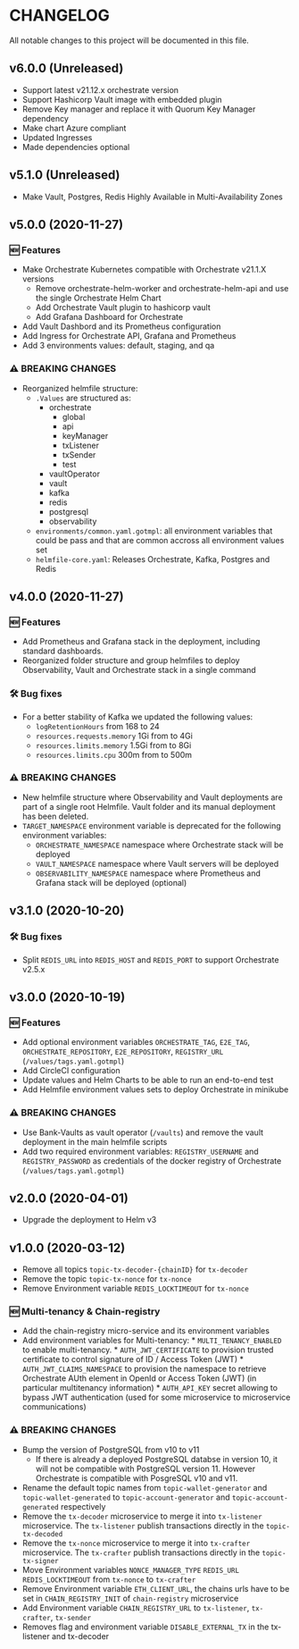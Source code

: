 # CHANGELOG

All notable changes to this project will be documented in this file.

## v6.0.0 (Unreleased)

 * Support latest v21.12.x orchestrate version
 * Support Hashicorp Vault image with embedded plugin
 * Remove Key manager and replace it with Quorum Key Manager dependency
 * Make chart Azure compliant
 * Updated Ingresses
 * Made dependencies optional


## v5.1.0 (Unreleased)

 * Make Vault, Postgres, Redis Highly Available in Multi-Availability Zones

## v5.0.0 (2020-11-27)
### 🆕 Features
 * Make Orchestrate Kubernetes compatible with Orchestrate v21.1.X versions
   * Remove orchestrate-helm-worker and orchestrate-helm-api and use the single Orchestrate Helm Chart
   * Add Orchestrate Vault plugin to hashicorp vault
   * Add Grafana Dashboard for Orchestrate
 * Add Vault Dashbord and its Prometheus configuration
 * Add Ingress for Orchestrate API, Grafana and Prometheus
 * Add 3 environments values: default, staging, and qa

### ⚠ BREAKING CHANGES
 * Reorganized helmfile structure:
   * `.Values` are structured as:
     * orchestrate
       * global
       * api
       * keyManager
       * txListener
       * txSender
       * test
     * vaultOperator
     * vault
     * kafka
     * redis
     * postgresql
     * observability 
   * `environments/common.yaml.gotmpl`: all environment variables that could be pass and that are common accross all environment values set
   * `helmfile-core.yaml`: Releases Orchestrate, Kafka, Postgres and Redis

## v4.0.0 (2020-11-27)

### 🆕 Features
 * Add Prometheus and Grafana stack in the deployment, including standard dashboards.
 * Reorganized folder structure and group helmfiles to deploy Observability, Vault and Orchestrate stack in a single command

### 🛠 Bug fixes
 * For a better stability of Kafka we updated the following values:
   * `logRetentionHours` from 168 to 24
   * `resources.requests.memory` 1Gi from to 4Gi
   * `resources.limits.memory` 1.5Gi from to 8Gi
   * `resources.limits.cpu` 300m from to 500m

### ⚠ BREAKING CHANGES
 * New helmfile structure where Observability and Vault deployments are part of a single root Helmfile. Vault folder and its manual deployment has been deleted.
 * `TARGET_NAMESPACE` environment variable is deprecated for the following environment variables:
   * `ORCHESTRATE_NAMESPACE` namespace where Orchestrate stack will be deployed
   * `VAULT_NAMESPACE` namespace where Vault servers will be deployed
   * `OBSERVABILITY_NAMESPACE` namespace where Prometheus and Grafana stack will be deployed (optional)

## v3.1.0 (2020-10-20)

### 🛠 Bug fixes
 * Split `REDIS_URL` into `REDIS_HOST` and `REDIS_PORT` to support Orchestrate v2.5.x

## v3.0.0 (2020-10-19)

### 🆕 Features

* Add optional environment variables `ORCHESTRATE_TAG`, `E2E_TAG`, `ORCHESTRATE_REPOSITORY`, `E2E_REPOSITORY`, `REGISTRY_URL` (`/values/tags.yaml.gotmpl`) 
* Add CircleCI configuration
* Update values and Helm Charts to be able to run an end-to-end test
* Add Helmfile environment values sets to deploy Orchestrate in minikube

### ⚠ BREAKING CHANGES
 * Use Bank-Vaults as vault operator (`/vaults`) and remove the vault deployment in the main helmfile scripts
 * Add two required environment variables: `REGISTRY_USERNAME` and `REGISTRY_PASSWORD` as credentials of the docker registry of Orchestrate (`/values/tags.yaml.gotmpl`)

## v2.0.0 (2020-04-01)

* Upgrade the deployment to Helm v3

## v1.0.0 (2020-03-12)

* Remove all topics `topic-tx-decoder-{chainID}` for `tx-decoder`
* Remove the topic `topic-tx-nonce` for `tx-nonce`
* Remove Environment variable `REDIS_LOCKTIMEOUT` for `tx-nonce`

### 🆕 Multi-tenancy & Chain-registry
* Add the chain-registry micro-service and its environment variables
* Add environment variables for Multi-tenancy:
      * `MULTI_TENANCY_ENABLED` to enable multi-tenancy. 
      * `AUTH_JWT_CERTIFICATE` to provision trusted certificate to control signature of ID / Access Token (JWT)
      * `AUTH_JWT_CLAIMS_NAMESPACE` to provision the namespace to retrieve Orchestrate AUth element in OpenId or Access Token (JWT) (in particular multitenancy information)
      * `AUTH_API_KEY` secret allowing to bypass JWT authentication (used for some microservice to microservice communications)

### ⚠ BREAKING CHANGES
 * Bump the version of PostgreSQL from v10 to v11
    * If there is already a deployed PostgreSQL databse in version 10, it will not be compatible with PostgreSQL version 11. 
     However Orchestrate is compatible with PosgreSQL v10 and v11.
* Rename the default topic names from `topic-wallet-generator` and `topic-wallet-generated` to `topic-account-generator` and `topic-account-generated` respectively
* Remove the `tx-decoder` microservice to merge it into `tx-listener` microservice. The `tx-listener` publish transactions directly in the `topic-tx-decoded` 
* Remove the `tx-nonce` microservice to merge it into `tx-crafter` microservice. The `tx-crafter` publish transactions directly in the `topic-tx-signer`
* Move Environment variables `NONCE_MANAGER_TYPE` `REDIS_URL` `REDIS_LOCKTIMEOUT` from `tx-nonce` to `tx-crafter`
* Remove Environment variable `ETH_CLIENT_URL`, the chains urls have to be set in `CHAIN_REGISTRY_INIT` of `chain-registry` microservice
* Add Environment variable `CHAIN_REGISTRY_URL` to `tx-listener`, `tx-crafter`, `tx-sender`
* Removes flag and environment variable `DISABLE_EXTERNAL_TX` in the tx-listener and tx-decoder